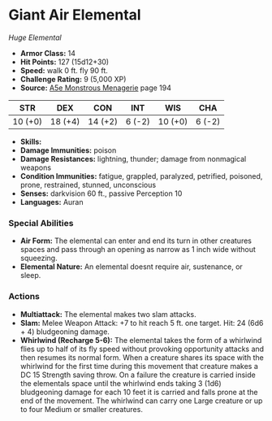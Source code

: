 # Giant Air Elemental

*Huge* *Elemental*

- **Armor Class:** 14
- **Hit Points:** 127 (15d12+30)
- **Speed:** walk 0 ft. fly 90 ft.
- **Challenge Rating:** 9 (5,000 XP)
- **Source:** [A5e Monstrous Menagerie](https://enpublishingrpg.com/products/level-up-monstrous-menagerie-a5e) page 194

| STR | DEX | CON | INT | WIS | CHA |
| --- | --- | --- | --- | --- | --- |
| 10 (+0) | 18 (+4) | 14 (+2) | 6 (-2) | 10 (+0) | 6 (-2) |

- **Skills:** 
- **Damage Immunities:** poison
- **Damage Resistances:** lightning, thunder; damage from nonmagical weapons
- **Condition Immunities:** fatigue, grappled, paralyzed, petrified, poisoned, prone, restrained, stunned, unconscious
- **Senses:** darkvision 60 ft., passive Perception 10
- **Languages:** Auran

### Special Abilities

- **Air Form:** The elemental can enter and end its turn in other creatures spaces and pass through an opening as narrow as 1 inch wide without squeezing.
- **Elemental Nature:** An elemental doesnt require air, sustenance, or sleep.

### Actions

- **Multiattack:** The elemental makes two slam attacks.
- **Slam:** Melee Weapon Attack: +7 to hit  reach 5 ft.  one target. Hit: 24 (6d6 + 4) bludgeoning damage.
- **Whirlwind (Recharge 5-6):** The elemental takes the form of a whirlwind  flies up to half of its fly speed without provoking opportunity attacks  and then resumes its normal form. When a creature shares its space with the whirlwind for the first time during this movement  that creature makes a DC 15 Strength saving throw. On a failure  the creature is carried inside the elementals space until the whirlwind ends  taking 3 (1d6) bludgeoning damage for each 10 feet it is carried  and falls prone at the end of the movement. The whirlwind can carry one Large creature or up to four Medium or smaller creatures.


